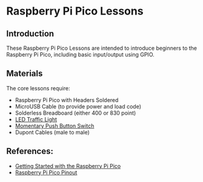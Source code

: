 # Raspberry Pi Pico Lessons

## Introduction
These Raspberry Pi Pico Lessons are intended to introduce beginners to the Raspberry Pi Pico, including basic input/output using GPIO.

## Materials
The core lessons require:
- Raspberry Pi Pico with Headers Soldered
- MicroUSB Cable (to provide power and load code)
- Solderless Breadboard (either 400 or 830 point)
- [LED Traffic Light](https://www.amazon.com/Adeept-Traffic-Creative-Raspberry-RGB-Traffic/dp/B097GK4S2D/)
- [Momentary Push Button Switch](https://www.amazon.com/DAOKI-100Pcs-6x6x4-5mm-Momentary-Tactile/dp/B07XF3YMJ4/)
- Dupont Cables (male to male)

## References:
- [Getting Started with the Raspberry Pi Pico](https://projects.raspberrypi.org/en/projects/getting-started-with-the-pico/)
- [Raspberry Pi Pico Pinout](https://pages.github.com/](https://datasheets.raspberrypi.com/pico/Pico-R3-A4-Pinout.pdf)https://datasheets.raspberrypi.com/pico/Pico-R3-A4-Pinout.pdf)
